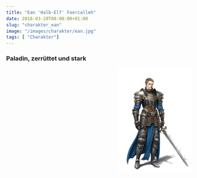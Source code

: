 ```yaml
---
title: "Ean 'Halb-Elf' Faercalleh"
date: 2018-03-28T08:00:00+01:00
slug: "charakter_ean"
image: "/images/charakter/ean.jpg"
tags: [ "Charakter"]
---
```


### Paladin, zerrüttet und stark

<img
  src='/images/charakter/ean.jpg'
  style='width:40%;
         float:right;
         margin-bottom: 1rem;'/>


